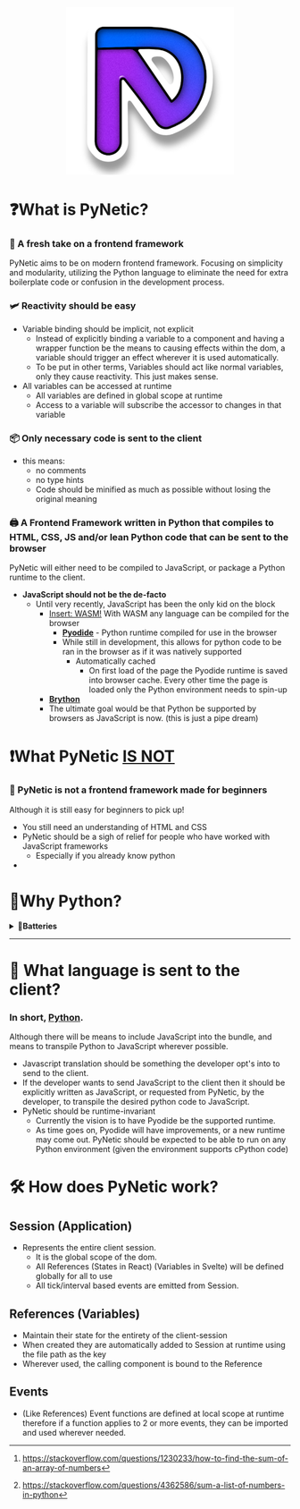 <p align="center">
  <a href="https://github.com/Jabbey92/PyNetic">
    <img height="300" src="assets/icon.svg">
  </a>
</p>

# ❓What is PyNetic?

### 🍃 A fresh take on a frontend framework

PyNetic aims to be on modern frontend framework. Focusing on simplicity and modularity, utilizing the Python language to eliminate the need for extra boilerplate code or confusion in the development process.

### 🛩️ Reactivity should be easy

- Variable binding should be implicit, not explicit
  - Instead of explicitly binding a variable to a component and having a wrapper function be the means to causing effects within the dom, a variable should trigger an effect wherever it is used automatically.
  - To be put in other terms, Variables should act like normal variables, only they cause reactivity. This just makes sense.
- All variables can be accessed at runtime
  - All variables are defined in global scope at runtime
  - Access to a variable will subscribe the accessor to changes in that variable

### 📦 Only necessary code is sent to the client

- this means:
  - no comments
  - no type hints
  - Code should be minified as much as possible without losing the original meaning

### 🖨️ A Frontend Framework written in Python that compiles to HTML, CSS, JS and/or lean Python code that can be sent to the browser

PyNetic will either need to be compiled to JavaScript, or package a Python runtime to the client.

- <b>JavaScript should not be the de-facto</b>
  - Until very recently, JavaScript has been the only kid on the block
    - <ins>Insert: WASM!</ins> With WASM any language can be compiled for the browser
      - <ins>**[Pyodide](https://pyodide.org/en/stable/)**</ins> - Python runtime compiled for use in the browser
      - While still in development, this allows for python code to be ran in the browser as if it was natively supported
        - Automatically cached
          - On first load of the page the Pyodide runtime is saved into browser cache. Every other time the page is loaded only the Python environment needs to spin-up
    - <ins>**[Brython]()**</ins>
    - The ultimate goal would be that Python be supported by browsers as JavaScript is now. (this is just a pipe dream)

# ❗What PyNetic <ins>IS NOT</ins>

### 🍼 PyNetic is not a frontend framework made for beginners

Although it is still easy for beginners to pick up!

- You still need an understanding of HTML and CSS
- PyNetic should be a sigh of relief for people who have worked with JavaScript frameworks
  - Especially if you already know python
-

# 🤷Why Python?

<details>
<summary>
🔋<b>Batteries</b>
</summary>

Javascript is a great tool, but it is not _"batteries-included"_.

_Batteries being standard functions or implementations of common functions that are already built into the language itself_

<ins>Consider the following:</ins>

> You have an iterable or array of numbers that you want to get the sum of:

### Summing in JavaScript,

You would need to implement this yourself.
Starting off, just a search for "js sum array" in the browser gives many different implementations of this.
The top rated answer (at the time of writing this) looks as follows:

```js
const sum = nums.reduce((partialSum, a) => partialSum + a, 0);
```

<sup>Reference [^1]</sup>

This can cause confusion, as one frameworks or one developer's way of summing an array can easily be
completely different from another's.

### Summing in Python,

This functionality is already builtin to the language as part of the standard library.
Therefore, the code for producing the sum of an array (`list` in python) is already done for you.
There is no need to lookup how something as trivial as a sum of an array is performed because it's already
documented in the python documentation and will always produce the same output

```py
sum(nums)
```

<sup>Reference [^2]</sup>

This means you as the developer do not need to send to the client your code to the client
because it's already done for you.

</details>

---

# 🔀 What language is sent to the client?

### In short, <ins>Python</ins>.

Although there will be means to include JavaScript into the bundle, and means to transpile Python to JavaScript wherever possible.

- Javascript translation should be something the developer opt's into to send to the client.
- If the developer wants to send JavaScript to the client then it should be explicitly written as JavaScript, or requested from PyNetic, by the developer, to transpile the desired python code to JavaScript.
- PyNetic should be runtime-invariant
  - Currently the vision is to have Pyodide be the supported runtime.
  - As time goes on, Pyodide will have improvements, or a new runtime may come out. PyNetic should be expected to be able to run on any Python environment (given the environment supports cPython code)

# 🛠️ ️How does PyNetic work?

## Session (Application)

- Represents the entire client session.
  - It is the global scope of the dom.
  - All References (States in React) (Variables in Svelte) will be defined globally for all to use
  - All tick/interval based events are emitted from Session.

## References (Variables)

- Maintain their state for the entirety of the client-session
- When created they are automatically added to Session at runtime
  using the file path as the key
- Wherever used, the calling component is bound to the Reference

## Events

- (Like References) Event functions are defined at local scope at runtime therefore if a function applies to 2 or more events, they can be imported and used wherever needed.

[^1]: https://stackoverflow.com/questions/1230233/how-to-find-the-sum-of-an-array-of-numbers
[^2]: https://stackoverflow.com/questions/4362586/sum-a-list-of-numbers-in-python
